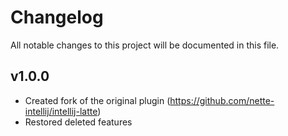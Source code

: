 # Changelog

All notable changes to this project will be documented in this file.

## v1.0.0
- Created fork of the original plugin (https://github.com/nette-intellij/intellij-latte)
- Restored deleted features
